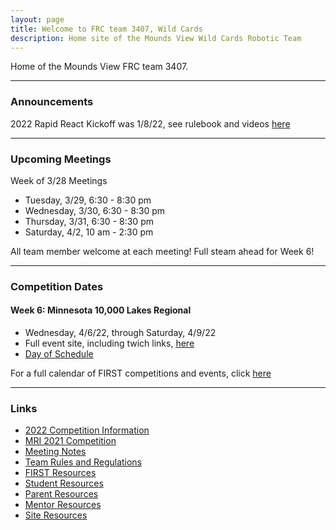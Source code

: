 ```yaml
---
layout: page
title: Welcome to FRC team 3407, Wild Cards
description: Home site of the Mounds View Wild Cards Robotic Team
---
```


Home of the Mounds View FRC team 3407. 

---
### Announcements

2022 Rapid React Kickoff was 1/8/22, see rulebook and videos [here](pages/2022Competition.html)

---
### Upcoming Meetings

Week of 3/28 Meetings

- Tuesday, 3/29, 6:30 - 8:30 pm
- Wednesday, 3/30, 6:30 - 8:30 pm
- Thursday, 3/31, 6:30 - 8:30 pm
- Saturday, 4/2, 10 am - 2:30 pm

All team member welcome at each meeting!  Full steam ahead for Week 6!

---
### Competition Dates

#### Week 6: Minnesota 10,000 Lakes Regional

- Wednesday, 4/6/22,  through Saturday, 4/9/22
- Full event site, including twich links, [here](https://frc-events.firstinspires.org/2022/MNMI)
- [Day of Schedule](https://firstuppermidwest.org/minneapolis-regionals/minneapolis-schedule/)

For a full calendar of FIRST competitions and events, click [here](https://www.firstinspires.org/robotics/frc/calendar)

---
### Links
- [2022 Competition Information](pages/2022Competition.html)
- [MRI 2021 Competition](pages/2021MRI.html)
- [Meeting Notes](pages/meetingnotes.html)
- [Team Rules and Regulations](pages/rules.html)
- [FIRST Resources](pages/firstoverview.html)
- [Student Resources](pages/studentresources.html)
- [Parent Resources](pages/parentresources.html)
- [Mentor Resources](pages/mentorresources.html)
- [Site Resources](pages/siteresources.html)
